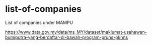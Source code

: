 # list-of-companies
List of companies under MAMPU

https://www.data.gov.my/data/ms_MY/dataset/maklumat-usahawan-bumiputra-yang-berdaftar-di-bawah-program-pruns-pknns
